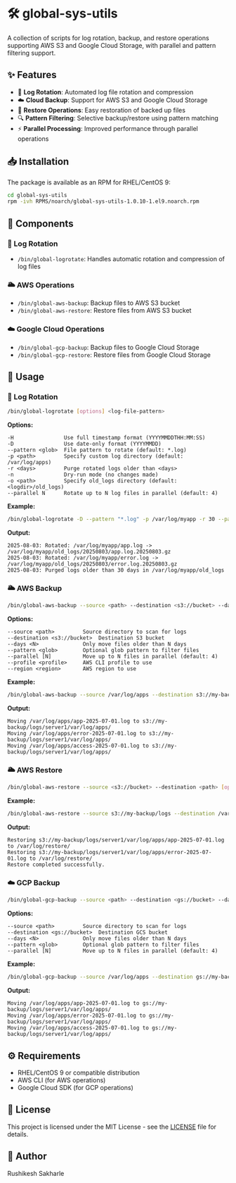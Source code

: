 # 🛠️ global-sys-utils

A collection of scripts for log rotation, backup, and restore operations supporting AWS S3 and Google Cloud Storage, with parallel and pattern filtering support.

## ✨ Features

- 📜 **Log Rotation**: Automated log file rotation and compression
- ☁️ **Cloud Backup**: Support for AWS S3 and Google Cloud Storage
- 🔄 **Restore Operations**: Easy restoration of backed up files
- 🔍 **Pattern Filtering**: Selective backup/restore using pattern matching
- ⚡ **Parallel Processing**: Improved performance through parallel operations

## 📥 Installation

The package is available as an RPM for RHEL/CentOS 9:

```bash
cd global-sys-utils
rpm -ivh RPMS/noarch/global-sys-utils-1.0.10-1.el9.noarch.rpm
```

## 🧩 Components

### 📜 Log Rotation
- `/bin/global-logrotate`: Handles automatic rotation and compression of log files

### 🌥️ AWS Operations
- `/bin/global-aws-backup`: Backup files to AWS S3 bucket
- `/bin/global-aws-restore`: Restore files from AWS S3 bucket

### ☁️ Google Cloud Operations
- `/bin/global-gcp-backup`: Backup files to Google Cloud Storage
- `/bin/global-gcp-restore`: Restore files from Google Cloud Storage

## 📖 Usage

### 📜 Log Rotation
```bash
/bin/global-logrotate [options] <log-file-pattern>
```

**Options:**
```
-H                Use full timestamp format (YYYYMMDDTHH:MM:SS)
-D                Use date-only format (YYYYMMDD)
--pattern <glob>  File pattern to rotate (default: *.log)
-p <path>         Specify custom log directory (default: /var/log/apps)
-r <days>         Purge rotated logs older than <days>
-n                Dry-run mode (no changes made)
-o <path>         Specify old_logs directory (default: <logdir>/old_logs)
--parallel N      Rotate up to N log files in parallel (default: 4)
```

**Example:**
```bash
/bin/global-logrotate -D --pattern "*.log" -p /var/log/myapp -r 30 --parallel 4
```

**Output:**
```
2025-08-03: Rotated: /var/log/myapp/app.log -> /var/log/myapp/old_logs/20250803/app.log.20250803.gz
2025-08-03: Rotated: /var/log/myapp/error.log -> /var/log/myapp/old_logs/20250803/error.log.20250803.gz
2025-08-03: Purged logs older than 30 days in /var/log/myapp/old_logs
```

### 🌥️ AWS Backup
```bash
/bin/global-aws-backup --source <path> --destination <s3://bucket> --days <N> [options]
```

**Options:**
```
--source <path>         Source directory to scan for logs
--destination <s3://bucket>  Destination S3 bucket
--days <N>              Only move files older than N days
--pattern <glob>        Optional glob pattern to filter files
--parallel [N]          Move up to N files in parallel (default: 4)
--profile <profile>     AWS CLI profile to use
--region <region>       AWS region to use
```

**Example:**
```bash
/bin/global-aws-backup --source /var/log/apps --destination s3://my-backup/logs --days 30 --pattern "*.log" --parallel 4
```

**Output:**
```
Moving /var/log/apps/app-2025-07-01.log to s3://my-backup/logs/server1/var/log/apps/
Moving /var/log/apps/error-2025-07-01.log to s3://my-backup/logs/server1/var/log/apps/
Moving /var/log/apps/access-2025-07-01.log to s3://my-backup/logs/server1/var/log/apps/
```

### 🌥️ AWS Restore
```bash
/bin/global-aws-restore --source <s3://bucket> --destination <path> [options]
```

**Example:**
```bash
/bin/global-aws-restore --source s3://my-backup/logs --destination /var/log/restore --pattern "*.log"
```

**Output:**
```
Restoring s3://my-backup/logs/server1/var/log/apps/app-2025-07-01.log to /var/log/restore/
Restoring s3://my-backup/logs/server1/var/log/apps/error-2025-07-01.log to /var/log/restore/
Restore completed successfully.
```

### ☁️ GCP Backup
```bash
/bin/global-gcp-backup --source <path> --destination <gs://bucket> --days <N> [options]
```

**Options:**
```
--source <path>         Source directory to scan for logs
--destination <gs://bucket>  Destination GCS bucket
--days <N>              Only move files older than N days
--pattern <glob>        Optional glob pattern to filter files
--parallel [N]          Move up to N files in parallel (default: 4)
```

**Example:**
```bash
/bin/global-gcp-backup --source /var/log/apps --destination gs://my-backup/logs --days 30 --pattern "*.log"
```

**Output:**
```
Moving /var/log/apps/app-2025-07-01.log to gs://my-backup/logs/server1/var/log/apps/
Moving /var/log/apps/error-2025-07-01.log to gs://my-backup/logs/server1/var/log/apps/
Moving /var/log/apps/access-2025-07-01.log to gs://my-backup/logs/server1/var/log/apps/
```

## ⚙️ Requirements

- RHEL/CentOS 9 or compatible distribution
- AWS CLI (for AWS operations)
- Google Cloud SDK (for GCP operations)

## 📝 License

This project is licensed under the MIT License - see the [LICENSE](LICENSE) file for details.

## 👤 Author

Rushikesh Sakharle